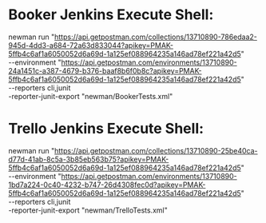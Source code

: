 # Booker Jenkins Execute Shell:
newman run "https://api.getpostman.com/collections/13710890-786edaa2-945d-4dd3-a684-72a63d833044?apikey=PMAK-5ffb4c6af1a6050052d6a69d-1a125ef088964235a146ad78ef221a42d5" \
--environment "https://api.getpostman.com/environments/13710890-24a1451c-a387-4679-b376-baaf8b6f0b8c?apikey=PMAK-5ffb4c6af1a6050052d6a69d-1a125ef088964235a146ad78ef221a42d5" \
--reporters cli,junit \
-reporter-junit-export "newman/BookerTests.xml"

# Trello Jenkins Execute Shell:
newman run "https://api.getpostman.com/collections/13710890-25be40ca-d77d-41ab-8c5a-3b85eb563b75?apikey=PMAK-5ffb4c6af1a6050052d6a69d-1a125ef088964235a146ad78ef221a42d5" \
--environment "https://api.getpostman.com/environments/13710890-1bd7a224-0c40-4232-b747-26d4308fec0d?apikey=PMAK-5ffb4c6af1a6050052d6a69d-1a125ef088964235a146ad78ef221a42d5" \
--reporters cli,junit \
-reporter-junit-export "newman/TrelloTests.xml"
